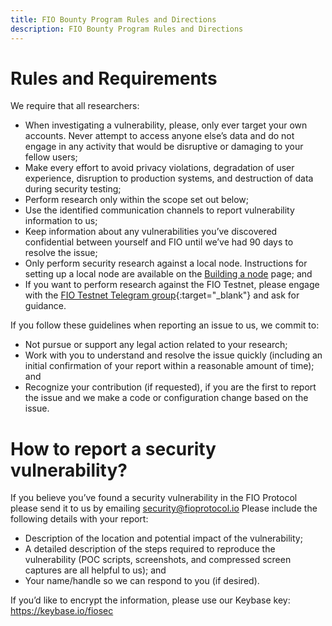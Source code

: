 ```yaml
---
title: FIO Bounty Program Rules and Directions
description: FIO Bounty Program Rules and Directions
---
```


# Rules and Requirements

We require that all researchers:

* When investigating a vulnerability, please, only ever target your own accounts. Never attempt to access anyone else’s data and do not engage in any activity that would be disruptive or damaging to your fellow users;
* Make every effort to avoid privacy violations, degradation of user experience, disruption to production systems, and destruction of data during security testing;
* Perform research only within the scope set out below;
* Use the identified communication channels to report vulnerability information to us; 
* Keep information about any vulnerabilities you’ve discovered confidential between yourself and FIO until we’ve had 90 days to resolve the issue;
* Only perform security research against a local node. Instructions for setting up a local node are available on the [Building a node]({{site.baseurl}}/docs/chain/node-build) page; and
* If you want to perform research against the FIO Testnet, please engage with the [FIO Testnet Telegram group](https://t.me/fiotestnet){:target="_blank"} and ask for guidance.

If you follow these guidelines when reporting an issue to us, we commit to:

* Not pursue or support any legal action related to your research;
* Work with you to understand and resolve the issue quickly (including an initial confirmation of your report within a reasonable amount of time); and
* Recognize your contribution (if requested), if you are the first to report the issue and we make a code or configuration change based on the issue.



# How to report a security vulnerability?

If you believe you’ve found a security vulnerability in the FIO Protocol please send it to us by emailing security@fioprotocol.io Please include the following details with your report:

* Description of the location and potential impact of the vulnerability;
* A detailed description of the steps required to reproduce the vulnerability (POC scripts, screenshots, and compressed screen captures are all helpful to us); and
* Your name/handle so we can respond to you (if desired).

If you’d like to encrypt the information, please use our Keybase key: https://keybase.io/fiosec



